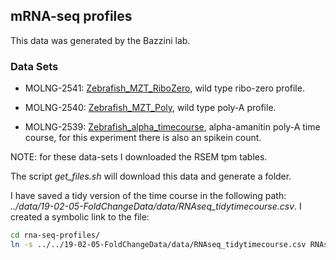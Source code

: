 ## mRNA-seq profiles

This data was generated by the Bazzini lab.

### Data Sets

+ MOLNG-2541: [Zebrafish_MZT_RiboZero](https://lims.stowers.org/#/molecular-biology/ngs/requests/MOLNG-2541), wild type ribo-zero profile.

+ MOLNG-2540: [Zebrafish_MZT_Poly](https://lims.stowers.org/#/molecular-biology/ngs/requests/MOLNG-2540), wild type poly-A profile.

+ MOLNG-2539: [Zebrafish_alpha_timecourse](https://lims.stowers.org/#/molecular-biology/ngs/requests/MOLNG-2539), alpha-amanitin poly-A time course,
for this experiment there is also an spikein count.


NOTE: for these data-sets I downloaded the RSEM tpm tables.

The script *get_files.sh* will download this data and generate a folder.

I have saved a tidy version of the time course in the following path: *../data/19-02-05-FoldChangeData/data/RNAseq_tidytimecourse.csv*. I created a symbolic link to the file:

```bash
cd rna-seq-profiles/
ln -s ../../19-02-05-FoldChangeData/data/RNAseq_tidytimecourse.csv RNAseq_tidytimecourse.csv
```
